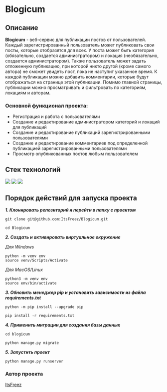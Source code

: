# Blogicum

## Описание
**Blogicum** - веб-сервис для публикации постов от пользователей. Каждый зарегистрированный пользователь может публиковать свои посты, которые отобразятся для всех. У поста может быть категория (обязательно, создается администратором) и локация (необязательно, создается администратором). Также пользователь может задать отложенную публикацию, при которой никто другой (кроме самого автора) не сможет увидеть пост, пока не наступит указанное время. К каждой публикации можно добавить комментарии, которые будут отображаться на странице этой публикации. Помимо главной страницы, публикации можно просматривать и фильтровать по категориям, локациям и авторам.

### Основной функционал проекта:

- Регистрация и работа с пользователями
- Создание и редактирование администратором категорий и локаций для публикаций
- Создание и редактирование публикаций зарегистрированными пользователями
- Создание и редактирование комментариев под определенной публикацией зарегистрированными пользователями
- Просмотр опубликованных постов любым пользователем

## Стек технологий 

![](https://img.shields.io/badge/Python-3.9-black?style=flat&logo=python) 
![](https://img.shields.io/badge/Django-3.2.16-black?style=flat&logo=fastapi)
![](https://img.shields.io/badge/Bootstrap-22.2-black?style=flat)

## Порядок действий для запуска проекта

***1. Клонировать репозиторий и перейти в папку c проектом***

```shell
git clone git@github.com:ItsFreez/Blogicum.git
```

```shell
cd Blogicum
```

***2. Cоздать и активировать виртуальное окружение***

*Для Windows*
```shell
python -m venv env
source venv/Scripts/Activate
```
*Для MacOS/Linux*
```shell
python3 -m venv env
source env/bin/activate
```

***3. Обновить менеджер pip и установить зависимости из файла requirements.txt***

```shell
python -m pip install --upgrade pip
```

```shell
pip install -r requirements.txt
```

***4. Применить миграции для создания базы данных***

```shell
cd blogicum
```

```shell
python manage.py migrate
```

***5. Запустить проект***
```shell
python manage.py runserver
```

### Автор проекта

[ItsFreez](https://github.com/ItsFreez)
